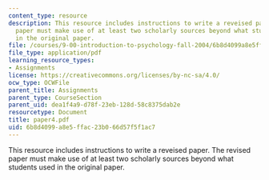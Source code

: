 ```yaml
---
content_type: resource
description: This resource includes instructions to write a reveised paper. The revised
  paper must make use of at least two scholarly sources beyond what students used
  in the original paper.
file: /courses/9-00-introduction-to-psychology-fall-2004/6b8d4099a8e5ffac23b066d57f5f1ac7_paper4.pdf
file_type: application/pdf
learning_resource_types:
- Assignments
license: https://creativecommons.org/licenses/by-nc-sa/4.0/
ocw_type: OCWFile
parent_title: Assignments
parent_type: CourseSection
parent_uid: dea1f4a9-d78f-23eb-128d-58c8375dab2e
resourcetype: Document
title: paper4.pdf
uid: 6b8d4099-a8e5-ffac-23b0-66d57f5f1ac7
---
```

This resource includes instructions to write a reveised paper. The revised paper must make use of at least two scholarly sources beyond what students used in the original paper.